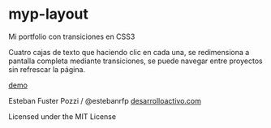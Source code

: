
myp-layout
==========

Mi portfolio con transiciones en CSS3

Cuatro cajas de texto que haciendo clic en cada una, se redimensiona a pantalla completa mediante transiciones, se puede navegar entre proyectos sin refrescar la página. 

[demo](https://estebanrfp.github.io/myp-layout)

Esteban Fuster Pozzi / @estebanrfp
[desarrolloactivo.com](https://desarrolloactivo.com)

Licensed under the MIT License